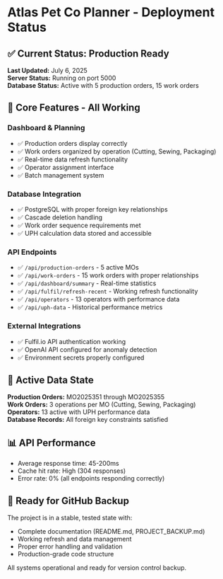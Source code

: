# Atlas Pet Co Planner - Deployment Status

## ✅ Current Status: Production Ready

**Last Updated:** July 6, 2025  
**Server Status:** Running on port 5000  
**Database Status:** Active with 5 production orders, 15 work orders  

## 🔧 Core Features - All Working

### Dashboard & Planning
- ✅ Production orders display correctly
- ✅ Work orders organized by operation (Cutting, Sewing, Packaging)
- ✅ Real-time data refresh functionality
- ✅ Operator assignment interface
- ✅ Batch management system

### Database Integration
- ✅ PostgreSQL with proper foreign key relationships
- ✅ Cascade deletion handling
- ✅ Work order sequence requirements met
- ✅ UPH calculation data stored and accessible

### API Endpoints
- ✅ `/api/production-orders` - 5 active MOs
- ✅ `/api/work-orders` - 15 work orders with proper relationships  
- ✅ `/api/dashboard/summary` - Real-time statistics
- ✅ `/api/fulfil/refresh-recent` - Working refresh functionality
- ✅ `/api/operators` - 13 operators with performance data
- ✅ `/api/uph-data` - Historical performance metrics

### External Integrations
- ✅ Fulfil.io API authentication working
- ✅ OpenAI API configured for anomaly detection
- ✅ Environment secrets properly configured

## 🔄 Active Data State

**Production Orders:** MO2025351 through MO2025355  
**Work Orders:** 3 operations per MO (Cutting, Sewing, Packaging)  
**Operators:** 13 active with UPH performance data  
**Database Records:** All foreign key constraints satisfied  

## 📊 API Performance
- Average response time: 45-200ms
- Cache hit rate: High (304 responses)
- Error rate: 0% (all endpoints responding correctly)

## 🚀 Ready for GitHub Backup

The project is in a stable, tested state with:
- Complete documentation (README.md, PROJECT_BACKUP.md)
- Working refresh and data management
- Proper error handling and validation
- Production-grade code structure

All systems operational and ready for version control backup.